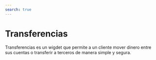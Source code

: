 ```yaml
---
search: true
---
```


# Transferencias

Transferencias es un wigdet que permite a un cliente mover dinero entre sus cuentas o transferir a terceros de manera simple y segura.

<iframe id="widgetFrame" src="https://widgets-es.modyo.com/personas/retail-transfer" width="100%"  frameBorder="0" style="visibility:hidden;overflow:auto;margin-top:20px;"/>

## Propiedades

Este widget se divide en funcionalidades para dos productos similares: Transferencia a Terceros y Transferencia entre Cuentas.

### Transferencia entre Cuentas

<<<<<<< HEAD
|Funcionalidad|Descripción|
|:------------|:----------|
|Origen de transferencia|Selecciona la cuenta corriente o vista desde la cual saldrá el monto de dinero a mover. Además, muestra el saldo disponible que se puede transferir.|
|Destino de transferencia|Selecciona la cuenta a la cual se moverá el dinero|
|Programar transferencia|Permite seleccionar na frecuencia de tiempo entre la cual se harán transferencias de un monto de dinero predeterminado.|
|Últimos movimientos|Muestra todos los movimientos nacionales e internacionales que no están facturados.|
=======
| Funcionalidad            | Descripción                                                                                                                                                                                                                                                        |
|:-------------------------|:-------------------------------------------------------------------------------------------------------------------------------------------------------------------------------------------------------------------------------------------------------------------|
| Origen de transferencia  | Selecciona la cuenta corriente o vista desde la cual saldrá el monto de dinero a mover. Además, muestra el saldo disponible que se puede transferir.                                                                                                               |
| Destino de transferencia | Selecciona la cuenta a la cual se moverá el dinero                                                                                                                                                                                                                 |
| Programar transferencia  | Permite seleccionar na frecuencia de tiempo entre la cual se harán transferencias de un monto de dinero predeterminado.                                                                                                                                            |
| Últimos movimientos      | Muestra todos los movimientos nacionales e internacionales que no están facturados.                                                                                                                                                                                |
| Pagar deuda              | Corresponde a la funcionalidad de pago de la deuda.<br><br> Este pago de deuda puede ser total o parcial.<br><br> Hacer click en este botón llevará al widget de Pago de Tarjetas, donde se podrá seleccionar la opción de pago de deuda nacional o internacional. |
>>>>>>> a7ce833824f0a6e4ceb708d12f0fcbfea1b19e69

### Transferencia a Terceros

| Funcionalidad      | Descripción                                                                                                                                                                                                     |
|--------------------|-----------------------------------------------------------------------------------------------------------------------------------------------------------------------------------------------------------------|
| Cuenta de Origen   | Entrega información sobre la cuenta de la cual se realizará la transferencia, como número de cuenta y saldo disponible.  Permite agendadar movimientos hacia uno de los destinatarios registrados.              |
| Cuenta de Destino  | Permite seleccionar la cuenta que recibirá la transferencia realizada por el usuario.  El cliente puede seleccionar un contacto ya registrado o agregar nuevos contactos.                                       |
| Mis Contactos      | Permite seleccionar la cuenta que recibirá la transferencia, entre las cuentas ya registradas por el cliente.  Entrega un buscados para encontrar de manera ágil y rápida al destinatarios de la transferencia. |
| Nuevo Contacto     | Permite ingresar la información sobre un destinatario que no esté registrado en la cuenta del cliente.  Incluye nombre, banco, tipo de cuenta, número de cuenta, RUT y correo electrónico del destinatario.     |
| Monto a transferir | Permite ingresar el monto que se transferirá hacia la cuenta del destinatario seleccionado.                                                                                                                     |

<script>

  export default {
    mounted() {

      function setIframeHeightCO(id, ht) {
          var ifrm = document.getElementById(id);
          if(ifrm) {
            ifrm.style.visibility = 'hidden';
            // some IE versions need a bit added or scrollbar appears
            ifrm.style.height = ht + 4 + "px";
            ifrm.style.visibility = 'visible';
          }
      }


      // iframed document sends its height using postMessage
      function handleDocHeightMsg(e) {
          // check origin
          if ( e.origin === 'https://widgets-es.modyo.com' ) {
              // parse data
              var data = JSON.parse( e.data );

              console.log('data:', data)
              // check data object
              if ( data['docHeight'] ) {
                  setIframeHeightCO( 'widgetFrame', data['docHeight'] );
              } else {
                  setIframeHeightCO( 'widgetFrame', 700 );
              }
          }
      }

      // assign message handler
      if ( window.addEventListener ) {
          window.addEventListener('message', handleDocHeightMsg, false);
      }
    }
  }

</script>
